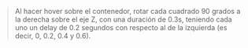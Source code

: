 > Al hacer hover sobre el contenedor, rotar cada cuadrado 90 grados 
> a la derecha sobre el eje Z, con una duración de 0.3s, teniendo cada uno un delay de 0.2 
> segundos con respecto al de la izquierda (es decir, 0, 0.2, 0.4 y 0.6). 